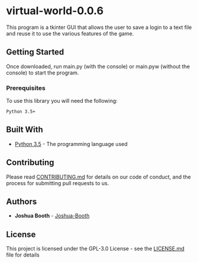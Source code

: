 # virtual-world-0.0.6
This program is a tkinter GUI that allows the user to save a login to a text file and reuse it to use the various features of the game.

## Getting Started

Once downloaded, run main.py (with the console) or main.pyw (without the console) to start the program.

### Prerequisites

To use this library you will need the following:

```
Python 3.5+
```

## Built With

* [Python 3.5](https://docs.python.org/3.5/) - The programming language used

## Contributing

Please read [CONTRIBUTING.md](CONTRIBUTING.md) for details on our code of conduct, and the process for submitting pull requests to us.

## Authors

* **Joshua Booth** - [Joshua-Booth](https://github.com/Joshua-Booth)


## License

This project is licensed under the GPL-3.0 License - see the [LICENSE.md](LICENSE.md) file for details
